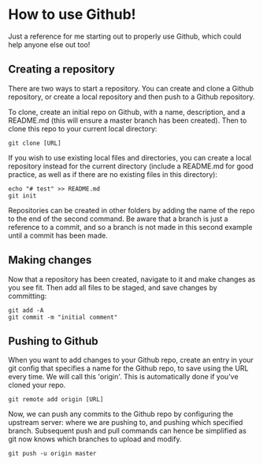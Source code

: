 # How to use Github!
Just a reference for me starting out to properly use Github, which could help anyone else out too!

## Creating a repository

There are two ways to start a repository. You can create and clone a Github repository, or create a local repository and then push to a Github repository.  

To clone, create an initial repo on Github, with a name, description, and a README.md (this will ensure a master branch has been created). Then to clone this repo to your current local directory:
```
git clone [URL]
```
If you wish to use existing local files and directories, you can create a local repository instead for the current directory (include a README.md for good practice, as well as if there are no existing files in this directory):
```
echo "# test" >> README.md
git init
```
Repositories can be created in other folders by adding the name of the repo to the end of the second command. Be aware that a branch is just a reference to a commit, and so a branch is not made in this second example until a commit has been made.
## Making changes
Now that a repository has been created, navigate to it and make changes as you see fit. Then add all files to be staged, and save changes by committing:
```
git add -A
git commit -m "initial comment"
```

## Pushing to Github
When you want to add changes to your Github repo, create an entry in your git config that specifies a name for the Github repo, to save using the URL every time. We will call this 'origin'. This is automatically done if you've cloned your repo.
```
git remote add origin [URL]
```
Now, we can push any commits to the Github repo by configuring the upstream server: where we are pushing to, and pushing which specified branch. Subsequent push and pull commands can hence be simplified as git now knows which branches to upload and modify.
```
git push -u origin master
```
